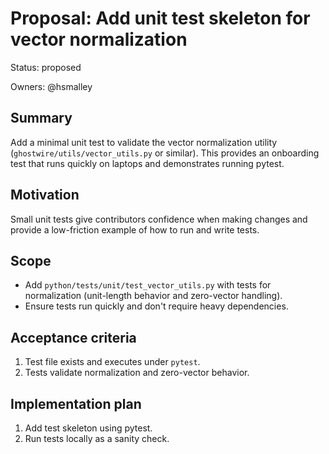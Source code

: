 <!-- OPENSPEC:START -->

# Proposal: Add unit test skeleton for vector normalization

Status: proposed

Owners: @hsmalley

## Summary

Add a minimal unit test to validate the vector normalization utility (`ghostwire/utils/vector_utils.py` or similar). This provides an onboarding test that runs quickly on laptops and demonstrates running pytest.

## Motivation

Small unit tests give contributors confidence when making changes and provide a low-friction example of how to run and write tests.

## Scope

- Add `python/tests/unit/test_vector_utils.py` with tests for normalization (unit-length behavior and zero-vector handling).
- Ensure tests run quickly and don't require heavy dependencies.

## Acceptance criteria

1. Test file exists and executes under `pytest`.
2. Tests validate normalization and zero-vector behavior.

## Implementation plan

1. Add test skeleton using pytest.
2. Run tests locally as a sanity check.

<!-- OPENSPEC:END -->
